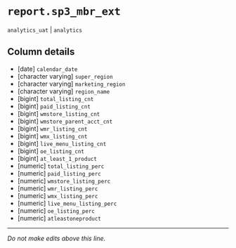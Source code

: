 # `report.sp3_mbr_ext`
`analytics_uat` | `analytics`

## Column details
* [date]      `calendar_date`
* [character varying] `super_region`
* [character varying] `marketing_region`
* [character varying] `region_name`
* [bigint]    `total_listing_cnt`
* [bigint]    `paid_listing_cnt`
* [bigint]    `wmstore_listing_cnt`
* [bigint]    `wmstore_parent_acct_cnt`
* [bigint]    `wmr_listing_cnt`
* [bigint]    `wmx_listing_cnt`
* [bigint]    `live_menu_listing_cnt`
* [bigint]    `oe_listing_cnt`
* [bigint]    `at_least_1_product`
* [numeric]   `total_listing_perc`
* [numeric]   `paid_listing_perc`
* [numeric]   `wmstore_listing_perc`
* [numeric]   `wmr_listing_perc`
* [numeric]   `wmx_listing_perc`
* [numeric]   `live_menu_listing_perc`
* [numeric]   `oe_listing_perc`
* [numeric]   `atleastoneproduct`

-------------------------------------------------------------------------------
*Do not make edits above this line.*
